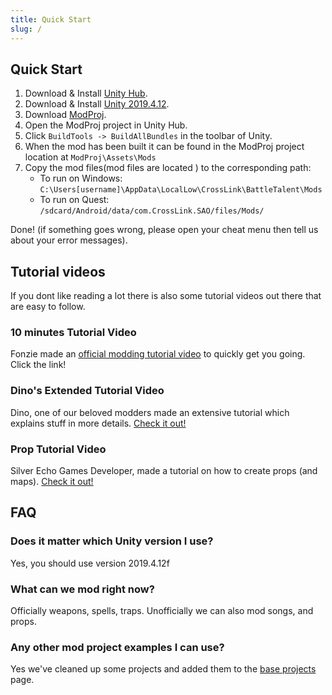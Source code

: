 ```yaml
---
title: Quick Start
slug: /
---
```


## Quick Start

1. Download & Install [Unity Hub](https://unity3d.com/get-unity/download).
2. Download & Install [Unity 2019.4.12](https://unity3d.com/unity/whats-new/2019.4.12).
3. Download [ModProj](https://github.com/fonzieyang/BTModToolkit/tree/master/ModProj).
4. Open the ModProj project in Unity Hub. 
5. Click `BuildTools -> BuildAllBundles` in the toolbar of Unity.
6. When the mod has been built it can be found in the ModProj project location at `ModProj\Assets\Mods`
7. Copy the mod files(mod files are located ) to the corresponding path:
   * To run on Windows: `C:\Users[username]\AppData\LocalLow\CrossLink\BattleTalent\Mods`
   * To run on Quest: `/sdcard/Android/data/com.CrossLink.SAO/files/Mods/`

Done! (if something goes wrong, please open your cheat menu then tell us about your error messages).

## Tutorial videos

If you dont like reading a lot there is also some tutorial videos out there that are easy to follow.

### 10 minutes Tutorial Video

Fonzie made an [official modding tutorial video](https://www.youtube.com/watch?v=alnqZcCeais) to quickly get you going. Click the link!

### Dino's Extended Tutorial Video

Dino, one of our beloved modders made an extensive tutorial which explains stuff in more details. 
[Check it out!](https://www.youtube.com/watch?v=YqETFL-rwc4)

### Prop Tutorial Video

Silver Echo Games Developer, made a tutorial on how to create props (and maps).
[Check it out!](https://www.youtube.com/watch?v=sS1CKmxCxcI)

## FAQ

### Does it matter which Unity version I use?
Yes, you should use version 2019.4.12f

### What can we mod right now?
Officially weapons, spells, traps.
Unofficially we can also mod songs, and props.

### Any other mod project examples I can use?
Yes we've cleaned up some projects and added them to the [base projects](/docs/projects/projects-base-projects) page.
